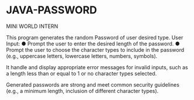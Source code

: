 # JAVA-PASSWORD
MINI WORLD INTERN

This program generates the random Password of user desired type.
User Input:
● Prompt the user to enter the desired length of the
password.
● Prompt the user to choose the character types to
include in the password (e.g., uppercase letters,
lowercase letters, numbers, symbols).

It handle and display appropriate error messages for
invalid inputs, such as a length less than or equal to 1 or no
character types selected.

Generated passwords are strong and meet common security guidelines (e.g., a minimum length, inclusion of
different character types).
